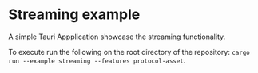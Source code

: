 # Streaming example

A simple Tauri Appplication showcase the streaming functionality.

To execute run the following on the root directory of the repository: `cargo run --example streaming --features protocol-asset`.
